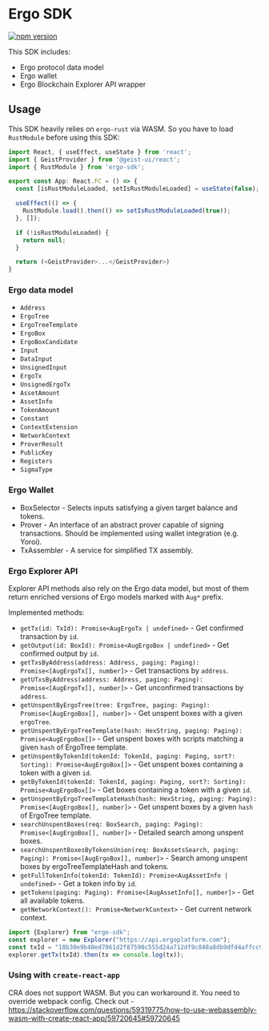 # Ergo SDK

[![npm version](https://badge.fury.io/js/@ergolabs%2Fergo-sdk.svg)](https://badge.fury.io/js/@ergolabs%2Fergo-sdk)

This SDK includes:
* Ergo protocol data model
* Ergo wallet
* Ergo Blockchain Explorer API wrapper

## Usage

This SDK heavily relies on `ergo-rust` via WASM. So you have to load `RustModule` before using this SDK:
```typescript jsx
import React, { useEffect, useState } from 'react';
import { GeistProvider } from '@geist-ui/react';
import { RustModule } from 'ergo-sdk';

export const App: React.FC = () => {
  const [isRustModuleLoaded, setIsRustModuleLoaded] = useState(false);

  useEffect(() => {
    RustModule.load().then(() => setIsRustModuleLoaded(true));
  }, []);

  if (!isRustModuleLoaded) {
    return null;
  }

  return (<GeistProvider>...</GeistProvider>)
}
```

### Ergo data model

* `Address`
* `ErgoTree`
* `ErgoTreeTemplate`
* `ErgoBox`
* `ErgoBoxCandidate`
* `Input`
* `DataInput`
* `UnsignedInput`
* `ErgoTx`
* `UnsignedErgoTx`
* `AssetAmount`
* `AssetInfo`
* `TokenAmount`
* `Constant`
* `ContextExtension`
* `NetworkContext`
* `ProverResult`
* `PublicKey`
* `Registers`
* `SigmaType`

### Ergo Wallet

* BoxSelector - Selects inputs satisfying a given target balance and tokens.
* Prover - An interface of an abstract prover capable of signing transactions. Should be implemented using wallet integration (e.g. Yoroi).
* TxAssembler - A service for simplified TX assembly.

### Ergo Explorer API

Explorer API methods also rely on the Ergo data model, but most of them return enriched versions of Ergo models marked with `Aug*` prefix.

Implemented methods:

* `getTx(id: TxId): Promise<AugErgoTx | undefined>` - Get confirmed transaction by `id`.
* `getOutput(id: BoxId): Promise<AugErgoBox | undefined>` - Get confirmed output by `id`.
* `getTxsByAddress(address: Address, paging: Paging): Promise<[AugErgoTx[], number]>` - Get transactions by `address`.
* `getUTxsByAddress(address: Address, paging: Paging): Promise<[AugErgoTx[], number]>` - Get unconfirmed transactions by `address`.
* `getUnspentByErgoTree(tree: ErgoTree, paging: Paging): Promise<[AugErgoBox[], number]>` - Get unspent boxes with a given `ergoTree`.
* `getUnspentByErgoTreeTemplate(hash: HexString, paging: Paging): Promise<AugErgoBox[]>` - Get unspent boxes with scripts matching a given `hash` of ErgoTree template.
* `getUnspentByTokenId(tokenId: TokenId, paging: Paging, sort?: Sorting): Promise<AugErgoBox[]>` - Get unspent boxes containing a token with a given `id`.
* `getByTokenId(tokenId: TokenId, paging: Paging, sort?: Sorting): Promise<AugErgoBox[]>` - Get boxes containing a token with a given `id`.
* `getUnspentByErgoTreeTemplateHash(hash: HexString, paging: Paging): Promise<[AugErgoBox[], number]>` - Get unspent boxes by a given `hash` of ErgoTree template.
* `searchUnspentBoxes(req: BoxSearch, paging: Paging): Promise<[AugErgoBox[], number]>` - Detailed search among unspent boxes.
* `searchUnspentBoxesByTokensUnion(req: BoxAssetsSearch, paging: Paging): Promise<[AugErgoBox[], number]>` - Search among unspent boxes by ergoTreeTemplateHash and tokens.
* `getFullTokenInfo(tokenId: TokenId): Promise<AugAssetInfo | undefined>` - Get a token info by `id`.
* `getTokens(paging: Paging): Promise<[AugAssetInfo[], number]>` - Get all available tokens.
* `getNetworkContext(): Promise<NetworkContext>` - Get current network context.

```typescript
import {Explorer} from "ergo-sdk";
const explorer = new Explorer("https://api.ergoplatform.com");
const txId = "18b30e9b40ed7061d2f87590c555d24a712df9c848a8db9dfd4affcc92d3cb02";
explorer.getTx(txId).then(tx => console.log(tx));
```

### Using with `create-react-app`
CRA does not support WASM. But you can workaround it. You need to override webpack config. Check out -
https://stackoverflow.com/questions/59319775/how-to-use-webassembly-wasm-with-create-react-app/59720645#59720645
